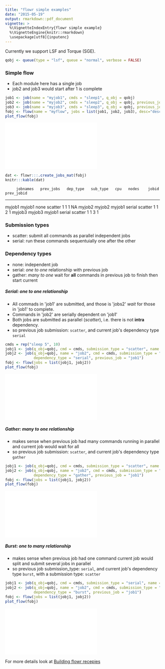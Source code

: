 ```yaml
---
title: "flowr simple examples"
date: "2015-05-19"
output: rmarkdown::pdf_document
vignette: >
  %\VignetteIndexEntry{flowr simple example}
  %\VignetteEngine{knitr::rmarkdown}
  \usepackage[utf8]{inputenc}
---
```




Currently we support LSF and Torque (SGE). 


```r
qobj <- queue(type = "lsf", queue = "normal", verbose = FALSE)
```

### Simple flow
- Each module here has a single job
- job2 and job3 would start after 1 is complete

```r
job1 <- job(name = "myjob1", cmds = "sleep1", q_obj = qobj)
job2 <- job(name = "myjob2", cmds = "sleep2", q_obj = qobj, previous_job = "myjob1", dependency_type = "serial")
job3 <- job(name = "myjob3", cmds = "sleep3", q_obj = qobj, previous_job = "myjob1", dependency_type = "serial")
fobj <- flow(name = "myflow", jobs = list(job1, job2, job3), desc="description")
plot_flow(fobj)
```

![](/var/folders/18/m1hrqzvn0q9gjm4bbrz4hyqr0000gn/T/RtmpgHRXfj/preview-ffdd4f3d841f.dir/simple_flow_files/figure-latex/plot_simpleflow-1.pdf) 


```r
dat <- flowr:::.create_jobs_mat(fobj)
knitr:::kable(dat)
```

         jobnames   prev_jobs   dep_type   sub_type   cpu   nodes    jobid   prev_jobid
-------  ---------  ----------  ---------  ---------  ----  ------  ------  -----------
myjob1   myjob1                 none       scatter    1     1            1           NA
myjob2   myjob2     myjob1      serial     scatter    1     1            2            1
myjob3   myjob3     myjob1      serial     scatter    1     1            3            1



### Submission types
- scatter: submit all commands as parallel independent jobs
- serial: run these commands sequentuially one after the other

### Dependency types
- none: independent job
- serial: *one to one* relationship with previous job
- gather: *many to one* wait for **all** commands in previous job to finish then start current


##### Serial: one to one relationship
- All commads in 'job1' are submitted, and those is 'jobs2' *wait* for those in 'job1' to complete.
- Commands in 'job2' are serially dependent on 'job1'
- Both jobs are submitted as parallel (*scatter*), i.e. there is not **intra** dependency.
- so previous job submission: `scatter`, and current job's dependency type `serial`

```r
cmds = rep("sleep 5", 10)
jobj1 <- job(q_obj=qobj, cmd = cmds, submission_type = "scatter", name = "job1")
jobj2 <- job(q_obj=qobj, name = "job2", cmd = cmds, submission_type = "scatter", 
             dependency_type = "serial", previous_job = "job1")
fobj <- flow(jobs = list(jobj1, jobj2))
plot_flow(fobj)
```

![](/var/folders/18/m1hrqzvn0q9gjm4bbrz4hyqr0000gn/T/RtmpgHRXfj/preview-ffdd4f3d841f.dir/simple_flow_files/figure-latex/unnamed-chunk-3-1.pdf) 

##### Gather: many to one relationship
- makes sense when previous job had many commands running in parallel and current job would wait for all
- so previous job submission: `scatter`, and current job's dependency type `gather`

```r
jobj1 <- job(q_obj=qobj, cmd = cmds, submission_type = "scatter", name = "job1")
jobj2 <- job(q_obj=qobj, name = "job2", cmd = cmds, submission_type = "scatter", 
             dependency_type = "gather", previous_job = "job1")
fobj <- flow(jobs = list(jobj1, jobj2))
plot_flow(fobj)
```

![](/var/folders/18/m1hrqzvn0q9gjm4bbrz4hyqr0000gn/T/RtmpgHRXfj/preview-ffdd4f3d841f.dir/simple_flow_files/figure-latex/unnamed-chunk-4-1.pdf) 

##### Burst: one to many relationship
- makes sense when previous job had one command current job would split and submit several jobs in parallel
- so previous job submission_type: `serial`, and current job's dependency type `burst`, with a submission type: `scatter`

```r
jobj1 <- job(q_obj=qobj, cmd = cmds, submission_type = "serial", name = "job1")
jobj2 <- job(q_obj=qobj, name = "job2", cmd = cmds, submission_type = "scatter", 
             dependency_type = "burst", previous_job = "job1")
fobj <- flow(jobs = list(jobj1, jobj2))
plot_flow(fobj)
```

![](/var/folders/18/m1hrqzvn0q9gjm4bbrz4hyqr0000gn/T/RtmpgHRXfj/preview-ffdd4f3d841f.dir/simple_flow_files/figure-latex/unnamed-chunk-5-1.pdf) 


For more details look at [Building flowr recepies](buid_main.html)
